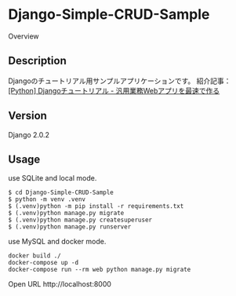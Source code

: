 Django-Simple-CRUD-Sample
====

Overview

## Description

Djangoのチュートリアル用サンプルアプリケーションです。
紹介記事：[[Python] Djangoチュートリアル - 汎用業務Webアプリを最速で作る](https://qiita.com/okoppe8/items/54eb105c9c94c0960f14)

## Version

Django 2.0.2

## Usage

use SQLite and local mode.
```
$ cd Django-Simple-CRUD-Sample
$ python -m venv .venv
$ (.venv)python -m pip install -r requirements.txt
$ (.venv)python manage.py migrate
$ (.venv)python manage.py createsuperuser
$ (.venv)python manage.py runserver
```

use MySQL and docker mode.
```
docker build ./
docker-compose up -d
docker-compose run --rm web python manage.py migrate
```

Open URL http://localhost:8000

